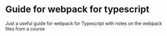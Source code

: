 # Guide for webpack for typescript

Just a useful guide for webpack for Typescript with notes on the webpack files from a course